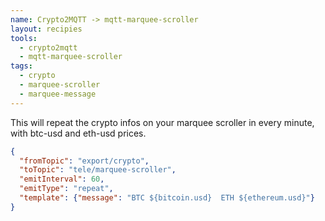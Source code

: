```yaml
---
name: Crypto2MQTT -> mqtt-marquee-scroller
layout: recipies
tools:
  - crypto2mqtt
  - mqtt-marquee-scroller
tags:
  - crypto
  - marquee-scroller
  - marquee-message
---
```


This will repeat the crypto infos on your marquee scroller in every minute, with btc-usd and eth-usd prices.
 
```json
{
  "fromTopic": "export/crypto",
  "toTopic": "tele/marquee-scroller",
  "emitInterval": 60,
  "emitType": "repeat",
  "template": {"message": "BTC ${bitcoin.usd}  ETH ${ethereum.usd}"}
}
```
